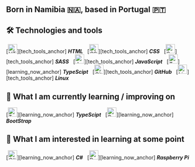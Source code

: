 ## Born in Namibia 🇳🇦, based in Portugal 🇵🇹

## 🛠  Technologies and tools

<a name="learning-now"></a>

[<img src="https://cdn-icons-png.flaticon.com/512/1051/1051277.png" alt="HTML logo" title="HTML" height="25" />][tech_tools_anchor] ***HTML***
&nbsp;
[<img src="https://cdn-icons-png.flaticon.com/512/732/732190.png" alt="CSS logo" title="CSS" height="25" />][tech_tools_anchor] ***CSS***
&nbsp;
[<img src="https://cdn-icons-png.flaticon.com/512/5968/5968358.png" alt="Sass logo" title="Sass" height="25" />][tech_tools_anchor] ***SASS***
&nbsp;
[<img src="https://cdn-icons-png.flaticon.com/512/5968/5968292.png" alt="Javascript logo" title="JavaScript" height="25" />][tech_tools_anchor] ***JavaScript***
&nbsp;
[<img src="https://cdn-icons-png.flaticon.com/512/5968/5968381.png" alt="TypeScipt logo" title="TypeScipt" height="25" />][learning_now_anchor] ***TypeScipt***
&nbsp;
[<img src="https://cdn-icons-png.flaticon.com/512/733/733553.png" alt="GitHub logo" title="GitHub" height="25" />][tech_tools_anchor] ***GitHub***
&nbsp;
[<img src="https://cdn-icons-png.flaticon.com/512/6124/6124995.png" alt="Linux logo" title="Linux" height="25" />][tech_tools_anchor] ***Linux***
&nbsp;

## 📖  What I am currently learning / improving on

[<img src="https://cdn-icons-png.flaticon.com/512/5968/5968381.png" alt="TypeScipt logo" title="TypeScipt" height="25" />][learning_now_anchor] ***TypeScipt***
&nbsp;
[<img src="https://cdn-icons-png.flaticon.com/512/5968/5968672.png" alt="BootStrap logo" title="BootStrap" height="25" />][learning_now_anchor] ***BootStrap***
&nbsp;

## 👾  What I am interested in learning at some point

[<img src="https://cdn-icons-png.flaticon.com/512/6132/6132221.png" alt="C# logo" title="C#" height="25" />][learning_now_anchor] ***C#***
&nbsp;
[<img src="https://cdn-icons-png.flaticon.com/512/5969/5969184.png" alt="Raspberry Pi logo" title="Raspberry Pi" height="25" />][learning_now_anchor] ***Raspberry Pi***
&nbsp;
